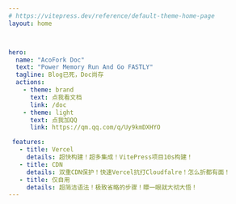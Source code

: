 ```yaml
---
# https://vitepress.dev/reference/default-theme-home-page
layout: home



hero:
  name: "AcoFork Doc"
  text: "Power Memory Run And Go FASTLY"
  tagline: Blog已死，Doc尚存
  actions:
    - theme: brand
      text: 点我看文档
      link: /doc
    - theme: light
      text: 点我加QQ
      link: https://qm.qq.com/q/Uy9kmDXHYO

 features:
   - title: Vercel
     details: 超快构建！超多集成！VitePress项目10s构建！
   - title: CDN
     details: 双重CDN保护！快速Vercel抗打Cloudfalre！怎么折都有面！
   - title: 仅自用
     details: 超简洁语法！极致省略的步骤！瞟一眼就大彻大悟！
---
```

